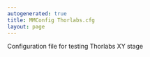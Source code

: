 ```yaml
---
autogenerated: true
title: MMConfig Thorlabs.cfg
layout: page
---
```


Configuration file for testing Thorlabs XY stage
